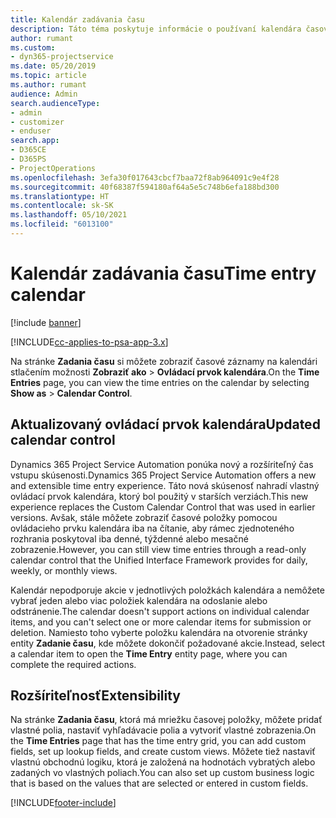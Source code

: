 ```yaml
---
title: Kalendár zadávania času
description: Táto téma poskytuje informácie o používaní kalendára časovej položky.
author: rumant
ms.custom:
- dyn365-projectservice
ms.date: 05/20/2019
ms.topic: article
ms.author: rumant
audience: Admin
search.audienceType:
- admin
- customizer
- enduser
search.app:
- D365CE
- D365PS
- ProjectOperations
ms.openlocfilehash: 3efa30f017643cbcf7baa72f8ab964091c9e4f28
ms.sourcegitcommit: 40f68387f594180af64a5e5c748b6efa188bd300
ms.translationtype: HT
ms.contentlocale: sk-SK
ms.lasthandoff: 05/10/2021
ms.locfileid: "6013100"
---
```

# <a name="time-entry-calendar"></a><span data-ttu-id="afd45-103">Kalendár zadávania času</span><span class="sxs-lookup"><span data-stu-id="afd45-103">Time entry calendar</span></span>

[!include [banner](../includes/psa-now-project-operations.md)]

[!INCLUDE[cc-applies-to-psa-app-3.x](../includes/cc-applies-to-psa-app-3x.md)]

<span data-ttu-id="afd45-104">Na stránke **Zadania času** si môžete zobraziť časové záznamy na kalendári stlačením možnosti **Zobraziť ako** \> **Ovládací prvok kalendára**.</span><span class="sxs-lookup"><span data-stu-id="afd45-104">On the **Time Entries** page, you can view the time entries on the calendar by selecting **Show as** \> **Calendar Control**.</span></span>

## <a name="updated-calendar-control"></a><span data-ttu-id="afd45-105">Aktualizovaný ovládací prvok kalendára</span><span class="sxs-lookup"><span data-stu-id="afd45-105">Updated calendar control</span></span>

<span data-ttu-id="afd45-106">Dynamics 365 Project Service Automation ponúka nový a rozšíriteľný čas vstupu skúsenosti.</span><span class="sxs-lookup"><span data-stu-id="afd45-106">Dynamics 365 Project Service Automation offers a new and extensible time entry experience.</span></span> <span data-ttu-id="afd45-107">Táto nová skúsenosť nahradí vlastný ovládací prvok kalendára, ktorý bol použitý v starších verziách.</span><span class="sxs-lookup"><span data-stu-id="afd45-107">This new experience replaces the Custom Calendar Control that was used in earlier versions.</span></span> <span data-ttu-id="afd45-108">Avšak, stále môžete zobraziť časové položky pomocou ovládacieho prvku kalendára iba na čítanie, aby rámec zjednoteného rozhrania poskytoval iba denné, týždenné alebo mesačné zobrazenie.</span><span class="sxs-lookup"><span data-stu-id="afd45-108">However, you can still view time entries through a read-only calendar control that the Unified Interface Framework provides for daily, weekly, or monthly views.</span></span>

<span data-ttu-id="afd45-109">Kalendár nepodporuje akcie v jednotlivých položkách kalendára a nemôžete vybrať jeden alebo viac položiek kalendára na odoslanie alebo odstránenie.</span><span class="sxs-lookup"><span data-stu-id="afd45-109">The calendar doesn't support actions on individual calendar items, and you can't select one or more calendar items for submission or deletion.</span></span> <span data-ttu-id="afd45-110">Namiesto toho vyberte položku kalendára na otvorenie stránky entity **Zadanie času**, kde môžete dokončiť požadované akcie.</span><span class="sxs-lookup"><span data-stu-id="afd45-110">Instead, select a calendar item to open the **Time Entry** entity page, where you can complete the required actions.</span></span>

## <a name="extensibility"></a><span data-ttu-id="afd45-111">Rozšíriteľnosť</span><span class="sxs-lookup"><span data-stu-id="afd45-111">Extensibility</span></span>

<span data-ttu-id="afd45-112">Na stránke **Zadania času**, ktorá má mriežku časovej položky, môžete pridať vlastné polia, nastaviť vyhľadávacie polia a vytvoriť vlastné zobrazenia.</span><span class="sxs-lookup"><span data-stu-id="afd45-112">On the **Time Entries** page that has the time entry grid, you can add custom fields, set up lookup fields, and create custom views.</span></span> <span data-ttu-id="afd45-113">Môžete tiež nastaviť vlastnú obchodnú logiku, ktorá je založená na hodnotách vybratých alebo zadaných vo vlastných poliach.</span><span class="sxs-lookup"><span data-stu-id="afd45-113">You can also set up custom business logic that is based on the values that are selected or entered in custom fields.</span></span>


[!INCLUDE[footer-include](../includes/footer-banner.md)]